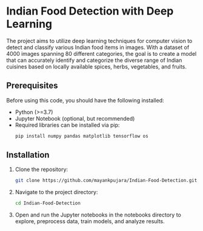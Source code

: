 # Indian Food Detection with Deep Learning

The project aims to utilize deep learning techniques for computer vision to detect and classify various Indian food items in images. With a dataset of 4000 images spanning 80 different categories, the goal is to create a model that can accurately identify and categorize the diverse range of Indian cuisines based on locally available spices, herbs, vegetables, and fruits.


## Prerequisites

Before using this code, you should have the following installed:

- Python (>=3.7)
- Jupyter Notebook (optional, but recommended)
- Required libraries can be installed via pip:
  ```sh
  pip install numpy pandas matplotlib tensorflow os
  
## Installation

1. Clone the repository:

   ```sh
   git clone https://github.com/mayankpujara/Indian-Food-Detection.git
2. Navigate to the project directory:
   ```sh
   cd Indian-Food-Detection
3. Open and run the Jupyter notebooks in the notebooks directory to explore, preprocess data, train models, and analyze results.
